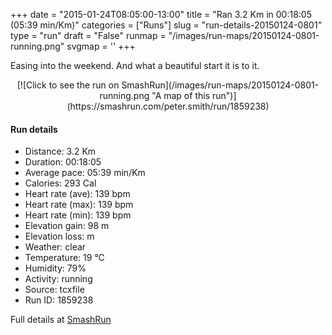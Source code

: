 +++
date = "2015-01-24T08:05:00-13:00"
title = "Ran 3.2 Km in 00:18:05 (05:39 min/Km)"
categories = ["Runs"]
slug = "run-details-20150124-0801"
type = "run"
draft = "False"
runmap = "/images/run-maps/20150124-0801-running.png"
svgmap = '<polyline points="0 55, 7 45, 20 49, 26 41, 35 27, 37 29, 66 46, 86 48, 93 55, 94 59, 100 74, 91 52, 65 45, 60 42, 34 27, 21 48, 12 49, 5 60">'
+++

Easing into the weekend. And what a beautiful start it is to it. 



<!--more-->

<center>
[![Click to see the run on SmashRun](/images/run-maps/20150124-0801-running.png "A map of this run")](https://smashrun.com/peter.smith/run/1859238)
</center>

#### Run details

* Distance: 3.2 Km
* Duration: 00:18:05
* Average pace: 05:39 min/Km
* Calories: 293 Cal
* Heart rate (ave): 139 bpm
* Heart rate (max): 139 bpm
* Heart rate (min): 139 bpm
* Elevation gain: 98 m
* Elevation loss:  m
* Weather: clear
* Temperature: 19 &deg;C
* Humidity: 79%
* Activity: running
* Source: tcxfile
* Run ID: 1859238

Full details at [SmashRun](https://smashrun.com/peter.smith/run/1859238)